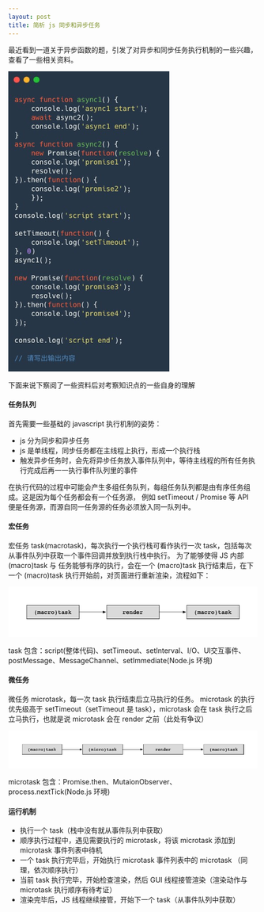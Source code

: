 ```yaml
---
layout: post
title: 简析 js 同步和异步任务
---
```


最近看到一道关于异步函数的题，引发了对异步和同步任务执行机制的一些兴趣，查看了一些相关资料。

![](/images/19_09_12/async_0.jpg)

下面来说下察阅了一些资料后对考察知识点的一些自身的理解

#### 任务队列

首先需要一些基础的 javascript 执行机制的姿势：
- js 分为同步和异步任务
- js 是单线程，同步任务都在主线程上执行，形成一个执行栈
- 触发异步任务时，会先将异步任务放入事件队列中，等待主线程的所有任务执行完成后再一一执行事件队列里的事件

在执行代码的过程中可能会产生多组任务队列，每组任务队列都是由有序任务组成。这是因为每个任务都会有一个任务源，
例如 setTimeout / Promise 等 API 便是任务源，而源自同一任务源的任务必须放入同一队列中。

#### 宏任务

宏任务 task(macrotask)，每次执行一个执行栈可看作执行一次 task，包括每次从事件队列中获取一个事件回调并放到执行栈中执行。
为了能够使得 JS 内部 (macro)task 与  任务能够有序的执行，会在一个 (macro)task 执行结束后，在下一个 (macro)task 
执行开始前，对页面进行重新渲染，流程如下：

![](/images/19_09_12/async_1.png)

task 包含：script(整体代码)、setTimeout、setInterval、I/O、UI交互事件、postMessage、MessageChannel、setImmediate(Node.js 环境)

#### 微任务

微任务 microtask，每一次 task 执行结束后立马执行的任务。
microtask 的执行优先级高于 setTimeout（setTimeout 是 task），microtask 会在 task 执行之后立马执行，也就是说 microtask 会在 render 之前（此处有争议）

![](/images/19_09_12/async_2.png)

microtask 包含：Promise.then、MutaionObserver、process.nextTick(Node.js 环境)

#### 运行机制
- 执行一个 task（栈中没有就从事件队列中获取）
- 顺序执行过程中，遇见需要执行的 microtask，将该 microtask 添加到 microtask 事件列表中待机
- 一个 task 执行完毕后，开始执行 microtask 事件列表中的 microtask （同理，依次顺序执行）
- 当前 task 执行完毕，开始检查渲染，然后 GUI 线程接管渲染（渲染动作与 microtask 执行顺序有待考证）
- 渲染完毕后，JS 线程继续接管，开始下一个 task（从事件队列中获取）








